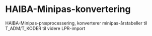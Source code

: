 HAIBA-Minipas-konvertering
==========================

HAIBA-Minipas-præprocessering, konverterer minipas-årstabeller til T_ADM/T_KODER til videre LPR-import
